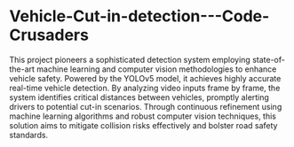 # Vehicle-Cut-in-detection---Code-Crusaders
This project pioneers a sophisticated detection system employing state-of-the-art machine learning and computer vision methodologies to enhance vehicle safety. Powered by the YOLOv5 model, it achieves highly accurate real-time vehicle detection. By analyzing video inputs frame by frame, the system identifies critical distances between vehicles, promptly alerting drivers to potential cut-in scenarios. Through continuous refinement using machine learning algorithms and robust computer vision techniques, this solution aims to mitigate collision risks effectively and bolster road safety standards.







